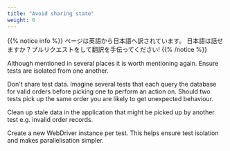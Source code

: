 ```yaml
---
title: "Avoid sharing state"
weight: 6
---
```


{{% notice info %}}
<i class="fas fa-language"></i> ページは英語から日本語へ訳されています。
日本語は話せますか？プルリクエストをして翻訳を手伝ってください!
{{% /notice %}}

Although mentioned in several places it is worth mentioning again. Ensure
tests are isolated from one another.

Don't share test data. Imagine several tests that each query the database
for valid orders before picking one to perform an action on. Should two tests
pick up the same order you are likely to get unexpected behaviour.

Clean up stale data in the application that might be picked up by another
test e.g. invalid order records.

Create a new WebDriver instance per test. This helps ensure test isolation
and makes parallelisation simpler.
